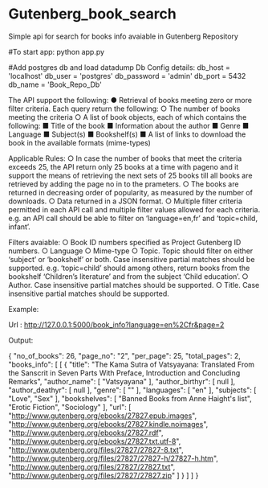 # Gutenberg_book_search

Simple api for search for books info avaiable in Gutenberg Repository


#To start app:
python app.py

#Add postgres db and load datadump
Db Config details:
db_host = 'localhost'
db_user = 'postgres'
db_password = 'admin'
db_port = 5432
db_name = 'Book_Repo_Db'



The API support the following:
● Retrieval of books meeting zero or more filter criteria. Each query return the
following:
  ○ The number of books meeting the criteria
  ○ A list of book objects, each of which contains the following:
      ■ Title of the book
      ■ Information about the author
      ■ Genre
      ■ Language
      ■ Subject(s)
      ■ Bookshelf(s)
      ■ A list of links to download the book in the available formats (mime-types)
      
      
      
 Applicable Rules:
○ In case the number of books that meet the criteria exceeds 25, the API 
  return only 25 books at a time with pageno and it support the means of retrieving the next sets
  of 25 books till all books are retrieved by adding the page no in to the prameters.
○ The books are returned in decreasing order of popularity, as measured by
  the number of downloads. 
○ Data returned in a JSON format.
○ Multiple filter criteria permitted in each API call and multiple filter
  values allowed for each criteria. e.g. an API call should be able to filter
  on ‘language=en,fr’ and ‘topic=child, infant’.



Filters avaiable:
○ Book ID numbers specified as Project Gutenberg ID numbers.
○ Language
○ Mime-type
○ Topic. Topic should filter on either ‘subject’ or ‘bookshelf’ or both. Case
insensitive partial matches should be supported. e.g. ‘topic=child’ should among
others, return books from the bookshelf ‘Children’s literature’ and from the
subject ‘Child education’.
○ Author. Case insensitive partial matches should be supported.
○ Title. Case insensitive partial matches should be supported.


Example:

Url : http://127.0.0.1:5000/book_info?language=en%2Cfr&page=2

Output: 

{
  "no_of_books": 26,
  "page_no": "2",
  "per_page": 25,
  "total_pages": 2,
  "books_info": [
    [
      {
        "title": "The Kama Sutra of Vatsyayana: Translated From the Sanscrit in Seven Parts With Preface, Introduction and Concluding Remarks",
        "author_name": [
          "Vatsyayana"
        ],
        "author_birthyr": [
          null
        ],
        "author_deathyr": [
          null
        ],
        "genre": [
          ""
        ],
        "languages": [
          "en"
        ],
        "subjects": [
          "Love",
          "Sex"
        ],
        "bookshelves": [
          "Banned Books from Anne Haight's list",
          "Erotic Fiction",
          "Sociology"
        ],
        "url": [
          "http://www.gutenberg.org/ebooks/27827.epub.images",
          "http://www.gutenberg.org/ebooks/27827.kindle.noimages",
          "http://www.gutenberg.org/ebooks/27827.rdf",
          "http://www.gutenberg.org/ebooks/27827.txt.utf-8",
          "http://www.gutenberg.org/files/27827/27827-8.txt",
          "http://www.gutenberg.org/files/27827/27827-h/27827-h.htm",
          "http://www.gutenberg.org/files/27827/27827.txt",
          "http://www.gutenberg.org/files/27827/27827.zip"
        ]
      }
    ]
  ]
}


  
 
